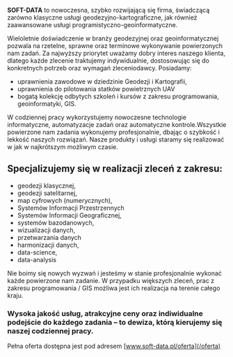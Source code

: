 

**SOFT-DATA** to nowoczesna, szybko rozwijającą się firma, świadczącą zarówno klasyczne usługi geodezyjno-kartograficzne, jak również zaawansowane usługi programistyczno-geoinformatyczne.

Wieloletnie doświadczenie w branży geodezyjnej oraz geoinformatycznej pozwala na rzetelne, sprawne oraz terminowe wykonywanie powierzonych nam zadań. Za najwyższy priorytet uważamy dobry interes naszego klienta, dlatego każde zlecenie traktujemy indywidualnie, dostosowując się do konkretnych potrzeb oraz wymagań zleceniodawcy. Posiadamy: 
- uprawnienia zawodowe w dziedzinie Geodezji i Kartografii,
- uprawnienia do pilotowania statków powietrznych UAV
- bogatą kolekcję odbytych szkoleń i kursów z zakresu programowania, geoinformatyki, GIS.

W codziennej pracy wykorzystujemy nowoczesne technologie informatyczne, automatyzacje zadań oraz automatyczne kontrole.Wszystkie powierzone nam zadania wykonujemy profesjonalnie, dbając o szybkość i lekkość naszych rozwiązań. Nasze produkty i  usługi staramy się realizować w jak w najkrótszym możliwym czasie. 

## Specjalizujemy się w realizacji zleceń z zakresu: 
- geodezji klasycznej, 
- geodezji satelitarnej, 
- map cyfrowych (numerycznych), 
- Systemów Informacji Przestrzennych 
- Systemów Informacji Geograficznej, 
- systemów bazodanowych, 
- wizualizacji danych, 
- przetwarzania danych
- harmonizacji danych, 
- data-science, 
- data-analysis  



Nie boimy się nowych wyzwań i jesteśmy w stanie profesjonalnie wykonać każde powierzone nam zadanie. W przypadku większych zleceń, prac z zakresu programowania / GIS możliwa jest ich realizacja na terenie całego kraju. 

### Wysoka jakość usług, atrakcyjne ceny oraz indiwidualne podejście do każdego zadania – to dewiza, którą kierujemy się naszej codziennej pracy.

Pełna oferta dostępna jest pod adresem [www.soft-data.pl/oferta](/oferta)


